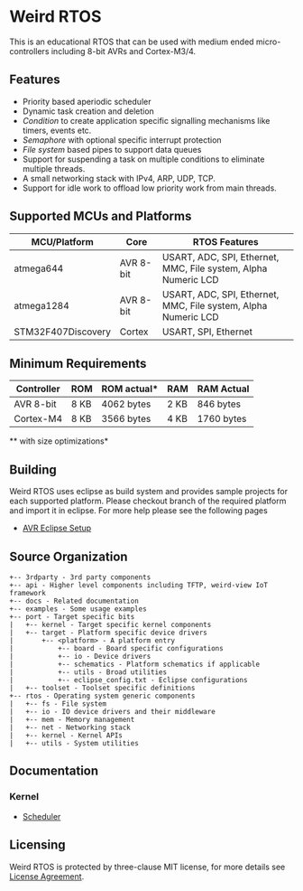 Weird RTOS
==========
This is an educational RTOS that can be used with medium ended micro-controllers including 8-bit AVRs and Cortex-M3/4.

## Features
- Priority based aperiodic scheduler
- Dynamic task creation and deletion
- *Condition* to create application specific signalling mechanisms like timers, events etc.
- *Semaphore* with optional specific interrupt protection
- *File system* based pipes to support data queues
- Support for suspending a task on multiple conditions to eliminate multiple threads.
- A small networking stack with IPv4, ARP, UDP, TCP.
- Support for idle work to offload low priority work from main threads.

## Supported MCUs and Platforms
| MCU/Platform | Core | RTOS Features |
| ------------ | ---- | -------- |
| atmega644 | AVR 8-bit | USART, ADC, SPI, Ethernet, MMC, File system, Alpha Numeric LCD |
| atmega1284 | AVR 8-bit | USART, ADC, SPI, Ethernet, MMC, File system, Alpha Numeric LCD |
| STM32F407Discovery | Cortex | USART, SPI, Ethernet |

## Minimum Requirements
| Controller | ROM | ROM actual* | RAM | RAM Actual |
| ---------- | --- | ---------- | --- | ---------- |
| AVR 8-bit | 8 KB | 4062 bytes | 2 KB | 846 bytes |
| Cortex-M4 | 8 KB | 3566 bytes | 4 KB | 1760 bytes |

** with size optimizations*

## Building
Weird RTOS uses eclipse as build system and provides sample projects for each supported platform. Please checkout branch of the required platform and import it in eclipse. For more help please see the following pages
- [AVR Eclipse Setup](docs/build/AVR-ECLIPSE.md)

## Source Organization
```
+-- 3rdparty - 3rd party components
+-- api - Higher level components including TFTP, weird-view IoT framework
+-- docs - Related documentation
+-- examples - Some usage examples
+-- port - Target specific bits
|   +-- kernel - Target specific kernel components
|   +-- target - Platform specific device drivers
|       +-- <platform> - A platform entry
|           +-- board - Board specific configurations
|           +-- io - Device drivers
|           +-- schematics - Platform schematics if applicable
|           +-- utils - Broad utilities
|           +-- eclipse_config.txt - Eclipse configurations
|   +-- toolset - Toolset specific definitions
+-- rtos - Operating system generic components
|   +-- fs - File system
|   +-- io - IO device drivers and their middleware
|   +-- mem - Memory management
|   +-- net - Networking stack
|   +-- kernel - Kernel APIs
|   +-- utils - System utilities
```

## Documentation
### Kernel
- [Scheduler](docs/kernel/SCHEDULER.md)

## Licensing
Weird RTOS is protected by three-clause MIT license, for more details see [License Agreement](LICENSE.md).